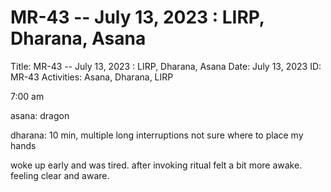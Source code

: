 # MR-43 -- July 13, 2023 : LIRP, Dharana, Asana

Title: MR-43 -- July 13, 2023 : LIRP, Dharana, Asana
Date: July 13, 2023
ID: MR-43
Activities: Asana, Dharana, LIRP

7:00 am

asana: dragon

dharana: 10 min, multiple long interruptions not sure where to place my hands

woke up early and was tired. after invoking ritual felt a bit more awake. feeling clear and aware.